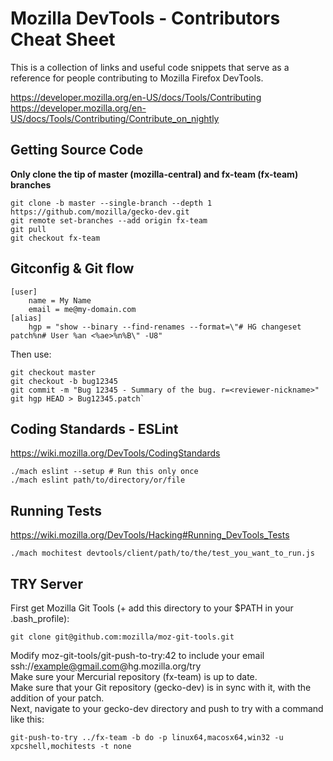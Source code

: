 # Mozilla DevTools - Contributors Cheat Sheet

This is a collection of links and useful code snippets that serve as a reference for people contributing to Mozilla Firefox DevTools.

https://developer.mozilla.org/en-US/docs/Tools/Contributing  
https://developer.mozilla.org/en-US/docs/Tools/Contributing/Contribute_on_nightly

## Getting Source Code 
**Only clone the tip of master (mozilla-central) and fx-team (fx-team) branches**
```
git clone -b master --single-branch --depth 1 https://github.com/mozilla/gecko-dev.git
git remote set-branches --add origin fx-team
git pull
git checkout fx-team
```

## Gitconfig & Git flow
```
[user]
    name = My Name
    email = me@my-domain.com
[alias]
	hgp = "show --binary --find-renames --format=\"# HG changeset patch%n# User %an <%ae>%n%B\" -U8"
```
Then use:
```
git checkout master
git checkout -b bug12345
git commit -m "Bug 12345 - Summary of the bug. r=<reviewer-nickname>"
git hgp HEAD > Bug12345.patch`
```

## Coding Standards - ESLint
https://wiki.mozilla.org/DevTools/CodingStandards
```
./mach eslint --setup # Run this only once
./mach eslint path/to/directory/or/file
```

## Running Tests
https://wiki.mozilla.org/DevTools/Hacking#Running_DevTools_Tests
```
./mach mochitest devtools/client/path/to/the/test_you_want_to_run.js
```

## TRY Server
First get Mozilla Git Tools (+ add this directory to your $PATH in your .bash_profile):
```
git clone git@github.com:mozilla/moz-git-tools.git
```
Modify moz-git-tools/git-push-to-try:42 to include your email ssh://example@gmail.com@hg.mozilla.org/try  
Make sure your Mercurial repository (fx-team) is up to date.  
Make sure that your Git repository (gecko-dev) is in sync with it, with the addition of your patch.  
Next, navigate to your gecko-dev directory and push to try with a command like this:
```
git-push-to-try ../fx-team -b do -p linux64,macosx64,win32 -u xpcshell,mochitests -t none
```